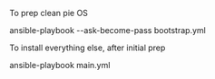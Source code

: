 To prep clean pie OS

ansible-playbook --ask-become-pass bootstrap.yml

To install everything else, after initial prep

ansible-playbook main.yml
